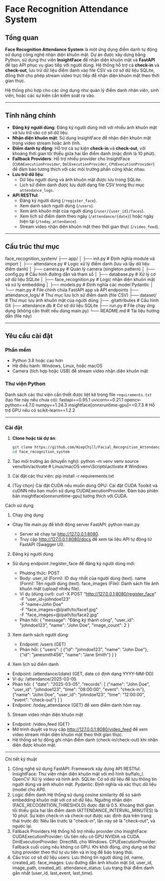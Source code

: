 # Face Recognition Attendance System

## Tổng quan

**Face Recognition Attendance System** là một ứng dụng điểm danh tự động sử dụng công nghệ nhận diện khuôn mặt. Dự án được xây dựng bằng Python, sử dụng thư viện **InsightFace** để nhận diện khuôn mặt và **FastAPI** để tạo API phục vụ giao tiếp với người dùng. Hệ thống hỗ trợ cả **check-in** và **check-out**, lưu trữ dữ liệu điểm danh vào file CSV và cơ sở dữ liệu SQLite, đồng thời cho phép stream video trực tiếp để nhận diện khuôn mặt theo thời gian thực.

Hệ thống phù hợp cho các ứng dụng như quản lý điểm danh nhân viên, sinh viên, hoặc các sự kiện cần kiểm soát ra vào.

---

## Tính năng chính

-   **Đăng ký người dùng**: Đăng ký người dùng mới với nhiều ảnh khuôn mặt và lưu trữ vào cơ sở dữ liệu.
-   **Nhận diện khuôn mặt**: Sử dụng InsightFace để nhận diện khuôn mặt trong video stream hoặc ảnh tĩnh.
-   **Điểm danh tự động**: Hỗ trợ cả sự kiện **check-in** và **check-out**, với khoảng thời gian tối thiểu giữa hai lần điểm danh (mặc định là 10 phút).
-   **Fallback Providers**: Hỗ trợ nhiều provider cho InsightFace (`CUDAExecutionProvider`, `DmlExecutionProvider`, `CPUExecutionProvider`) để đảm bảo tương thích với các môi trường phần cứng khác nhau.
-   **Lưu trữ dữ liệu**:
    -   Dữ liệu người dùng và ảnh khuôn mặt được lưu trong SQLite.
    -   Lịch sử điểm danh được lưu dưới dạng file CSV trong thư mục `attendance_logs`.
-   **API RESTful**:
    -   Đăng ký người dùng (`/register_face`).
    -   Xem danh sách người dùng (`/users`).
    -   Xem ảnh khuôn mặt của người dùng (`/user/{user_id}/faces`).
    -   Xem lịch sử điểm danh theo ngày (`/attendance/{date}`) hoặc ngày hiện tại (`/today_attendance`).
    -   Stream video nhận diện khuôn mặt theo thời gian thực (`/video_feed`).

---

## Cấu trúc thư mục

face_recognition_system/
├── app/
│ ├── init.py # Định nghĩa module và import
│ ├── attendance.py # Logic xử lý điểm danh (lưu và lấy dữ liệu điểm danh)
│ ├── camera.py # Quản lý camera (singleton pattern)
│ ├── config.py # Cấu hình đường dẫn và tham số
│ ├── database.py # Xử lý cơ sở dữ liệu SQLite
│ ├── face_recognition.py # Logic nhận diện khuôn mặt và xử lý embedding
│ ├── models.py # Định nghĩa các model Pydantic
│ └── main.py # File chính chứa FastAPI app và API endpoints
├── attendance_logs/ # Thư mục lưu lịch sử điểm danh (file CSV)
├── dataset/ # Thư mục lưu ảnh khuôn mặt của người dùng
├── .gitattributes # Cấu hình Git
├── attendance.db # Cơ sở dữ liệu SQLite
├── run.py # File chạy ứng dụng (không cần thiết nếu dùng main.py)
└── README.md # Tài liệu hướng dẫn (file này)

---

## Yêu cầu cài đặt

### Phần mềm

-   Python 3.8 hoặc cao hơn
-   Hệ điều hành: Windows, Linux, hoặc macOS
-   Camera (tích hợp hoặc USB) để stream video nhận diện khuôn mặt

### Thư viện Python

Danh sách các thư viện cần thiết được liệt kê trong file `requirements.txt` (tạo file này nếu chưa có):
fastapi==0.95.1
uvicorn==0.21.1
opencv-python==4.7.0
numpy==1.24.3
insightface[onnxruntime-gpu]==0.7.3 # Hỗ trợ GPU nếu có
scikit-learn==1.2.2

---

### Cài đặt

1. **Clone hoặc tải dự án**:

    ```bash
    git clone https://github.com/HiepChill/Facial_Recognition_Attendance_System.git
    cd face_recognition_system

    ```

2. Tạo môi trường ảo (khuyến nghị):
   python -m venv venv
   source venv/bin/activate # Linux/macOS
   venv\Scripts\activate # Windows

3. Cài đặt các thư viện:
   pip install -r requirements.txt

4. (Tùy chọn) Cài đặt CUDA nếu muốn dùng GPU:
   Cài đặt CUDA Toolkit và cuDNN nếu bạn muốn sử dụng CUDAExecutionProvider.
   Đảm bảo phiên bản insightface[onnxruntime-gpu] tương thích với CUDA.

Cách sử dụng

1. Chạy ứng dụng

-   Chạy file main.py để khởi động server FastAPI:
    python main.py

    -   Server sẽ chạy tại http://127.0.0.1:8080.
    -   Truy cập http://127.0.0.1:8080/docs để xem tài liệu API tự động từ FastAPI (Swagger UI).

2. Đăng ký người dùng

-   Sử dụng endpoint /register_face để đăng ký người dùng mới:

    -   Phương thức: POST
    -   Body:
        user_id (Form): ID duy nhất của người dùng (text).
        name (Form): Tên người dùng (text).
        face_images (File): Danh sách file ảnh khuôn mặt (upload nhiều file).
    -   Ví dụ (dùng curl):
        curl -X POST "http://127.0.0.1:8080/register_face" \
         -F "user_id=johndoe123" \
         -F "name=John Doe" \
         -F "face_images=@/path/to/face1.jpg" \
         -F "face_images=@/path/to/face2.jpg"
    -   Phản hồi:
        {
            "message": "Đăng ký thành công",
            "user_id": "johndoe123",
            "name": "John Doe",
            "image_count": 2
        }

3. Xem danh sách người dùng:

    - Endpoint: /users (GET)
    - Phản hồi:
      {
          "users": [
              {"id": "johndoe123", "name": "John Doe"},
              {"id": "janesmith456", "name": "Jane Smith"}
          ]
      }

4. Xem lịch sử điểm danh

-   Endpoint: /attendance/{date} (GET, date có định dạng YYYY-MM-DD)
-   Ví dụ: /attendance/2025-03-05
-   Phản hồi:
    {
    "date": "2025-03-05",
    "records": [
        {"name": "John Doe", "user_id": "johndoe123", "time": "08:00:00", "event": "check-in"},
        {"name": "John Doe", "user_id": "johndoe123", "time": "12:00:00", "event": "check-out"}
    ]
    }
-   Endpoint: /today_attendance (GET) để xem điểm danh hôm nay.

5. Stream video nhận diện khuôn mặt

-   Endpoint: /video_feed (GET)
-   Mở trình duyệt và truy cập http://127.0.0.1:8080/video_feed để xem video stream nhận diện khuôn mặt theo thời gian thực.
-   Hệ thống sẽ tự động ghi nhận điểm danh (check-in/check-out) khi nhận diện được khuôn mặt.

---

Chi tiết kỹ thuật

1. Công nghệ sử dụng
   FastAPI: Framework xây dựng API RESTful.
   InsightFace: Thư viện nhận diện khuôn mặt với mô hình buffalo_l.
   OpenCV: Xử lý video và hình ảnh.
   SQLite: Cơ sở dữ liệu để lưu thông tin người dùng và ảnh khuôn mặt.
   Pydantic: Định nghĩa và xác thực dữ liệu (model cho API).
2. Logic điểm danh
   Hệ thống sử dụng cosine similarity để so sánh embedding khuôn mặt với cơ sở dữ liệu.
   Ngưỡng nhận diện (FACE_RECOGNITION_THRESHOLD) được đặt là 0.5.
   Khoảng thời gian tối thiểu giữa hai lần điểm danh (ATTENDANCE_INTERVAL_MINUTES) là 10 phút.
   Sự kiện check-in và check-out được xác định dựa trên trạng thái trước đó:
   Nếu lần trước là "check-in", lần này sẽ là "check-out", và ngược lại.
3. Fallback Providers
   Hệ thống hỗ trợ nhiều provider cho InsightFace:
   CUDAExecutionProvider: Ưu tiên nếu có GPU NVIDIA và CUDA.
   DmlExecutionProvider: DirectML cho Windows.
   CPUExecutionProvider: Fallback cuối cùng nếu không có GPU.
   Khi khởi động, ứng dụng sẽ thử từng provider theo thứ tự ưu tiên và in log để báo trạng thái.
4. Cấu trúc cơ sở dữ liệu
   users: Lưu thông tin người dùng (id, name, created_at).
   face_images: Lưu đường dẫn ảnh khuôn mặt (id, user_id, image_path, created_at).
   attendance_status: Lưu trạng thái điểm danh gần nhất (user_id, last_event, last_time).

